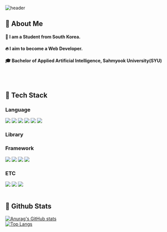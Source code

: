 <div>
  
  <!--Header-->
  ![header](https://capsule-render.vercel.app/api?type=waving&color=gradient&height=300&section=header&text=I%20love%20BURGER%20%F0%9F%A4%97)
  
</div>

<div>
  <!--Body-->
  
  ## 👀 About Me
  #### :raising_hand: I am a Student from South Korea.<br/>
  #### :fire: I aim to become a Web Developer.<br/>
  #### :mortar_board: Bachelor of Applied Artificial Intelligence, Sahmyook University(SYU)
  <br/>
  <br/>
  
  ## 🧱 Tech Stack
  ### Language
 
  <!--Node.js-->
  <img src="https://img.shields.io/badge/Node.js-5FA04E?style=flat-square&logo=Node.js&logoColor=white"/>
  <!--Json-->
  <img src="https://img.shields.io/badge/JSON-000000?style=flat-square&logo=JSON&logoColor=white"/>

  <!--JavaScript-->
  <img src="https://img.shields.io/badge/JavaScript-F7DF1E?style=flat-square&logo=JavaScript&logoColor=white"/>
  <!--Python-->
  <img src="https://img.shields.io/badge/Python-3776AB?style=flat-square&logo=Python&logoColor=white"/>
  <!--HTML5-->
  <img src="https://img.shields.io/badge/HTML5-E34F26?style=flat-square&logo=HTML5&logoColor=white"/>
  <!--CSS-->
  <img src="https://img.shields.io/badge/CSS3-1572B6?style=flat-square&logo=CSS3&logoColor=white"/>
 
  <br/>
  
  ### Library
  
  
  ### Framework
  
  <!--React-->
  <img src="https://img.shields.io/badge/React-61DAFB?style=flat-square&logo=React&logoColor=white&Color=white"/>
  <!--Spring-->
  <img src="https://img.shields.io/badge/Spring Boot-000000?style=flat-square&logo=SpringBoot&logoColor=white"/>
  <!--jetpackcompose-->
  <img src="https://img.shields.io/badge/jetpackcompose-4285F4?style=flat-square&logo=jetpackcompose&logoColor=white"/>
  <!--Android-->
  <img src="https://img.shields.io/badge/androidstudio-3DDC84?style=flat-square&logo=androidstudio&logoColor=white"/>
  
  
  
  <br/>
  
  ### ETC
  <!--Amazon AWS-->
  <img src="https://img.shields.io/badge/Amazon AWS-232F3E?style=flat-square&logo=AmazonAWS&logoColor=white"/>
  <!--Slack-->
  <img src="https://img.shields.io/badge/Slack-4A154B?style=flat-square&logo=Slack&logoColor=white"/>
  <!--MySQL-->
  <img src="https://img.shields.io/badge/MySQL-4479A1?style=flat-square&logo=MySQL&logoColor=white"/>
  <br/>
  <br/>
  
  ## 🤔 Github Stats
  [![Anurag's GitHub stats](https://github-readme-stats.vercel.app/api?username=ilove-burger)](https://github.com/anuraghazra/github-readme-stats)
  <br/>
  [![Top Langs](https://github-readme-stats.vercel.app/api/top-langs/?username=ilove-burger)](https://github.com/anuraghazra/github-readme-stats)
  
</div>

<!--
**ilove-burger/ilove-burger** is a ✨ _special_ ✨ repository because its `README.md` (this file) appears on your GitHub profile.

Here are some ideas to get you started:
- Hi there 👋
- 🔭 I’m currently working on ...
- 🌱 I’m currently learning ...
- 👯 I’m looking to collaborate on ...
- 🤔 I’m looking for help with ...
- 💬 Ask me about ...
- 📫 How to reach me: ...
- 😄 Pronouns: ...
- ⚡ Fun fact: ...
-->

